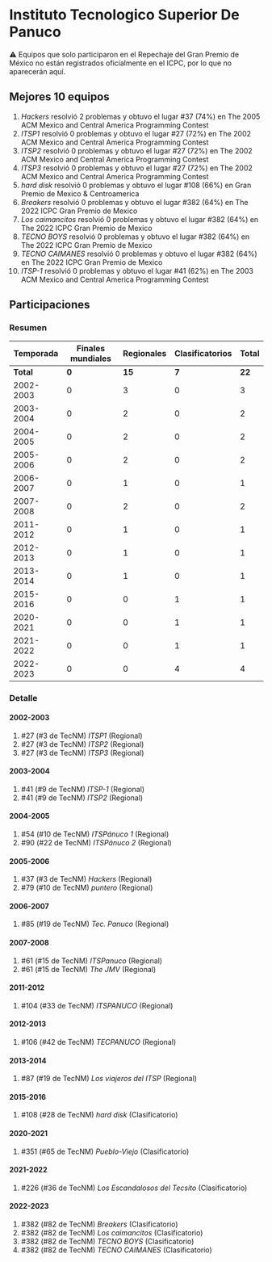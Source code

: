 # Instituto Tecnologico Superior De Panuco

:warning: Equipos que solo participaron en el Repechaje del Gran Premio de México no están registrados oficialmente en el ICPC, por lo que no aparecerán aquí.

## Mejores 10 equipos

1. _Hackers_ resolvió 2 problemas y obtuvo el lugar #37 (74%) en The 2005 ACM Mexico and Central America Programming Contest
1. _ITSP1_ resolvió 0 problemas y obtuvo el lugar #27 (72%) en The 2002 ACM Mexico and Central America Programming Contest
1. _ITSP2_ resolvió 0 problemas y obtuvo el lugar #27 (72%) en The 2002 ACM Mexico and Central America Programming Contest
1. _ITSP3_ resolvió 0 problemas y obtuvo el lugar #27 (72%) en The 2002 ACM Mexico and Central America Programming Contest
1. _hard disk_ resolvió 0 problemas y obtuvo el lugar #108 (66%) en Gran Premio de Mexico & Centroamerica
1. _Breakers_ resolvió 0 problemas y obtuvo el lugar #382 (64%) en The 2022 ICPC Gran Premio de Mexico
1. _Los caimancitos_ resolvió 0 problemas y obtuvo el lugar #382 (64%) en The 2022 ICPC Gran Premio de Mexico
1. _TECNO BOYS_ resolvió 0 problemas y obtuvo el lugar #382 (64%) en The 2022 ICPC Gran Premio de Mexico
1. _TECNO CAIMANES_ resolvió 0 problemas y obtuvo el lugar #382 (64%) en The 2022 ICPC Gran Premio de Mexico
1. _ITSP-1_ resolvió 0 problemas y obtuvo el lugar #41 (62%) en The 2003 ACM Mexico and Central America Programming Contest

## Participaciones

### Resumen

| Temporada | Finales mundiales | Regionales | Clasificatorios | Total |
| --- | --- | --- | --- | --- |
| **Total** | **0** | **15** | **7** | **22** |
| 2002-2003 | 0 | 3 | 0 | 3 |
| 2003-2004 | 0 | 2 | 0 | 2 |
| 2004-2005 | 0 | 2 | 0 | 2 |
| 2005-2006 | 0 | 2 | 0 | 2 |
| 2006-2007 | 0 | 1 | 0 | 1 |
| 2007-2008 | 0 | 2 | 0 | 2 |
| 2011-2012 | 0 | 1 | 0 | 1 |
| 2012-2013 | 0 | 1 | 0 | 1 |
| 2013-2014 | 0 | 1 | 0 | 1 |
| 2015-2016 | 0 | 0 | 1 | 1 |
| 2020-2021 | 0 | 0 | 1 | 1 |
| 2021-2022 | 0 | 0 | 1 | 1 |
| 2022-2023 | 0 | 0 | 4 | 4 |

### Detalle

#### 2002-2003

1. #27 (#3 de TecNM) _ITSP1_ (Regional)
1. #27 (#3 de TecNM) _ITSP2_ (Regional)
1. #27 (#3 de TecNM) _ITSP3_ (Regional)

#### 2003-2004

1. #41 (#9 de TecNM) _ITSP-1_ (Regional)
1. #41 (#9 de TecNM) _ITSP2_ (Regional)

#### 2004-2005

1. #54 (#10 de TecNM) _ITSPánuco 1_ (Regional)
1. #90 (#22 de TecNM) _ITSPánuco 2_ (Regional)

#### 2005-2006

1. #37 (#3 de TecNM) _Hackers_ (Regional)
1. #79 (#10 de TecNM) _puntero_ (Regional)

#### 2006-2007

1. #85 (#19 de TecNM) _Tec. Panuco_ (Regional)

#### 2007-2008

1. #61 (#15 de TecNM) _ITSPanuco_ (Regional)
1. #61 (#15 de TecNM) _The JMV_ (Regional)

#### 2011-2012

1. #104 (#33 de TecNM) _ITSPANUCO_ (Regional)

#### 2012-2013

1. #106 (#42 de TecNM) _TECPANUCO_ (Regional)

#### 2013-2014

1. #87 (#19 de TecNM) _Los viajeros del ITSP_ (Regional)

#### 2015-2016

1. #108 (#28 de TecNM) _hard disk_ (Clasificatorio)

#### 2020-2021

1. #351 (#65 de TecNM) _Pueblo-Viejo_ (Clasificatorio)

#### 2021-2022

1. #226 (#36 de TecNM) _Los Escandalosos del Tecsito_ (Clasificatorio)

#### 2022-2023

1. #382 (#82 de TecNM) _Breakers_ (Clasificatorio)
1. #382 (#82 de TecNM) _Los caimancitos_ (Clasificatorio)
1. #382 (#82 de TecNM) _TECNO BOYS_ (Clasificatorio)
1. #382 (#82 de TecNM) _TECNO CAIMANES_ (Clasificatorio)




